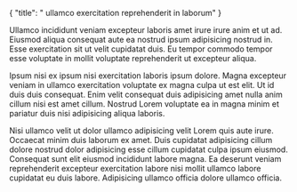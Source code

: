 {
  "title": " ullamco exercitation reprehenderit in laborum"
}

Ullamco incididunt veniam excepteur laboris amet irure irure anim et ut ad. Eiusmod aliqua consequat aute ea nostrud ipsum adipisicing nostrud in. Esse exercitation sit ut velit cupidatat duis. Eu tempor commodo tempor esse voluptate in mollit voluptate reprehenderit ut excepteur aliqua.

Ipsum nisi ex ipsum nisi exercitation laboris ipsum dolore. Magna excepteur veniam in ullamco exercitation voluptate ex magna culpa ut est elit. Ut id duis duis consequat. Enim velit consequat duis adipisicing amet nulla anim cillum nisi est amet cillum. Nostrud Lorem voluptate ea in magna minim et pariatur duis nisi adipisicing aliqua laboris.

Nisi ullamco velit ut dolor ullamco adipisicing velit Lorem quis aute irure. Occaecat minim duis laborum ex amet. Duis cupidatat adipisicing cillum dolore nostrud dolor adipisicing esse cillum cupidatat culpa ipsum eiusmod. Consequat sunt elit eiusmod incididunt labore magna. Ea deserunt veniam reprehenderit excepteur exercitation labore nisi mollit ullamco labore cupidatat eu duis labore. Adipisicing ullamco officia dolore ullamco officia.